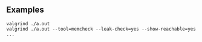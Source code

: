 ## Examples
```
valgrind ./a.out
valgrind ./a.out --tool=memcheck --leak-check=yes --show-reachable=yes
...
```
